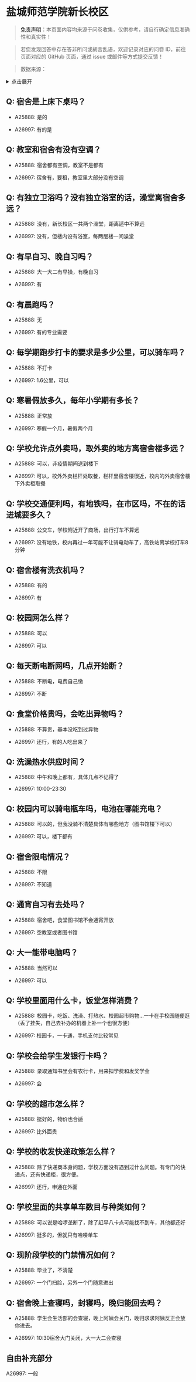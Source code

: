 # 盐城师范学院新长校区

> [免责声明](https://colleges.chat/#_3)：本页面内容均来源于问卷收集，仅供参考，请自行确定信息准确性和真实性！

> 若您发现回答中存在答非所问或胡言乱语，欢迎记录对应的问卷 ID，前往页面对应的 GitHub 页面，通过 issue 或邮件等方式提交反馈！

> 数据来源：

<details><summary>点击展开</summary>
<ul>
<li>A25888: 匿名 (2024 年 07 月)</li>
<li>A26997: 匿名 (2024 年 09 月)</li>
</ul>
</details>

## Q: 宿舍是上床下桌吗？

- A25888: 是的

- A26997: 有的是

## Q: 教室和宿舍有没有空调？

- A25888: 宿舍都有空调，教室不是都有

- A26997: 宿舍有，要租，教室里大部分没有空调

## Q: 有独立卫浴吗？没有独立浴室的话，澡堂离宿舍多远？

- A25888: 没有，新长校区一共两个澡堂，距离适中不算远

- A26997: 没有，但楼内设有浴室，每两层楼一间澡堂

## Q: 有早自习、晚自习吗？

- A25888: 大一大二有早操，有晚自习

- A26997: 有

## Q: 有晨跑吗？

- A25888: 无

- A26997: 有的专业需要

## Q: 每学期跑步打卡的要求是多少公里，可以骑车吗？

- A25888: 不打卡

- A26997: 1.6公里，可以

## Q: 寒暑假放多久，每年小学期有多长？

- A25888: 正常放

- A26997: 寒假一个月，暑假两个月

## Q: 学校允许点外卖吗，取外卖的地方离宿舍楼多远？

- A25888: 可以，非疫情期间送到楼下

- A26997: 可以，校外外卖栏杆处取餐，栏杆里宿舍楼很近，校内的外卖宿舍楼下外卖柜取餐

## Q: 学校交通便利吗，有地铁吗，在市区吗，不在的话进城要多久？

- A25888: 公交车，学校附近开了商场，出行打车不算远

- A26997: 没有地铁，校内再过一年可能不让骑电动车了，高铁站离学校打车8分钟

## Q: 宿舍楼有洗衣机吗？

- A25888: 有的

- A26997: 有

## Q: 校园网怎么样？

- A25888: 可以

- A26997: 可以

## Q: 每天断电断网吗，几点开始断？

- A25888: 不断电，电费自己缴

- A26997: 不断

## Q: 食堂价格贵吗，会吃出异物吗？

- A25888: 不算贵，基本没吃到过异物

- A26997: 还行，有的人吃出来了

## Q: 洗澡热水供应时间？

- A25888: 中午和晚上都有，具体几点不记得了

- A26997: 10:00-23:30

## Q: 校园内可以骑电瓶车吗，电池在哪能充电？

- A25888: 可以的，但我没骑不清楚具体有哪些地方（图书馆楼下可以）

- A26997: 可以，楼下都有

## Q: 宿舍限电情况？

- A25888: 不限

- A26997: 不知道

## Q: 通宵自习有去处吗？

- A25888: 宿舍吧，食堂图书馆不会通宵开放

- A26997: 空教室或者图书馆

## Q: 大一能带电脑吗？

- A25888: 当然可以

- A26997: 可以

## Q: 学校里面用什么卡，饭堂怎样消费？

- A25888: 校园卡，吃饭、洗澡、打热水、校园超市购物…一卡在手校园随便逛（丢了挂失，自己去补办的机器上补一个也很方便）

- A26997: 校园卡，一卡通，手机支付比较常见

## Q: 学校会给学生发银行卡吗？

- A25888: 录取通知书里会有农行卡，用来扣学费和发奖学金

- A26997: 会

## Q: 学校的超市怎么样？

- A25888: 挺好的，物价也合适

- A26997: 比外面贵

## Q: 学校的收发快递政策怎么样？

- A25888: 除了快递商本身问题，学校方面没有遇到过什么问题。有专门的快递点，还有快递柜，很方便。

- A26997: 还行，申通在外面

## Q: 学校里面的共享单车数目与种类如何？

- A25888: 可以说是哈啰垄断了，除了赶早八卡点可能找不到车，其他都还好

- A26997: 挺多的，但就只有哈喽单车

## Q: 现阶段学校的门禁情况如何？

- A25888: 毕业了，不清楚

- A26997: 一个门扫脸，另外一个门随意进出

## Q: 宿舍晚上查寝吗，封寝吗，晚归能回去吗？

- A25888: 学生会生活部的会查寝，晚上阿姨会关门，晚归求求阿姨反正会放你进去。

- A26997: 10:30宿舍大门关闭，大一大二会查寝

## 自由补充部分

A26997: 一般